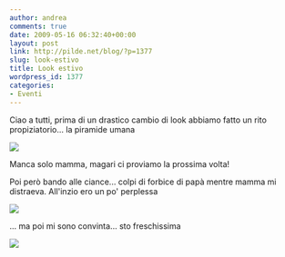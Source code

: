 ```yaml
---
author: andrea
comments: true
date: 2009-05-16 06:32:40+00:00
layout: post
link: http://pilde.net/blog/?p=1377
slug: look-estivo
title: Look estivo
wordpress_id: 1377
categories:
- Eventi
---
```


Ciao a tutti, prima di un drastico cambio di look abbiamo fatto un rito propiziatorio... la piramide umana

[![](http://pilde.net/blog/wp-content/uploads/2009/05/piramide.jpg)](http://pilde.net/blog/wp-content/uploads/2009/05/piramide.jpg)

Manca solo mamma, magari ci proviamo la prossima volta!

Poi però bando alle ciance... colpi di forbice di papà mentre mamma mi distraeva. All'inzio ero un po' perplessa

[![](http://pilde.net/blog/wp-content/uploads/2009/05/mati_caschetto.jpg)](http://pilde.net/blog/wp-content/uploads/2009/05/mati_caschetto.jpg)

... ma poi mi sono convinta... sto freschissima

[![](http://pilde.net/blog/wp-content/uploads/2009/05/mati_caschetto1.jpg)](http://pilde.net/blog/wp-content/uploads/2009/05/mati_caschetto1.jpg)
